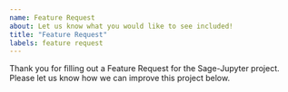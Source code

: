 ```yaml
---
name: Feature Request
about: Let us know what you would like to see included!
title: "Feature Request"
labels: feature request
---
```


Thank you for filling out a Feature Request for the Sage-Jupyter project.  Please let us know how we can improve this project below.

